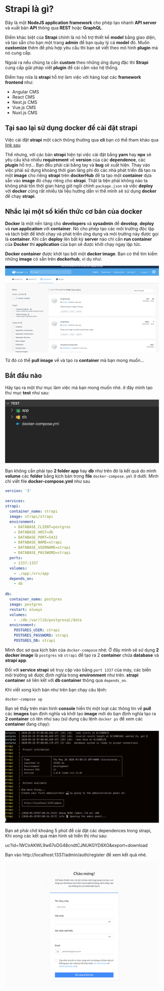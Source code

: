 # Strapi là gì?

Đây là một **NodeJS application framework** cho phép tạo nhanh **API server** và xuất bản **API** thông qua **REST** hoặc **GraphQL**.

Điểm khác biệt của **Strapi** chính là nó hỗ trợ thiết kế **model** bằng giao diện, và tạo sẵn cho bạn một trang **admin** để bạn quảy lý cá **model** đó. Muốn **customize** thêm để phù hợp yêu cầu thì bạn sẽ viết theo mô hình **plugin** mà nó cung cấp.

Ngoài ra nếu chúng ta cần **custom** theo những ứng dụng đặc thì **Strapi** cung cấp giải pháp viết **plugin** để cài cắm vào hệ thống.

Điểm hay nữa là **strapi** hỗ trợ làm việc với hàng loạt các **framework frontend** như:

- Angular CMS
- React CMS
- Next.js CMS
- Vue.js CMS
- Nuxt.js CMS

## Tại sao lại sử dụng docker để cài đặt strapi

Việc cài đặt **strapi** một cách thông thường qua **cli** bạn có thể tham khảo qua [link sau](https://strapi.io/documentation/3.0.0-beta.x/getting-started/quick-start.html)

Thế nhưng, với các bản **strapi** hiện tại việc cài đặt bằng **yarn** hay **npx** sẽ yêu cầu khá nhiều **requirement** về **version** của các **dependence**, các **plugin** hỗ trợ... Bạn đều phải cài bằng tay và **bug** sẽ xuất hiện. Thay vào việc phải sử dụng khoảng thời gian lãng phí đó các nhà phát triển đã tạo ra một **image** cho riêng **strapi** trên **dockerHub** để ta tạo một **container** dựa sẵn vào **image** đó chạy riêng cho **strapi**. Thật là tiện phải không nào ta không phải tốn thời gian hàng giờ ngồi chỉnh `package.json` và việc **deploy** với **docker** cũng rất nhiều tài liệu hướng dẫn vì thế mình sẽ sử dụng **docker** để chạy **strapi**.

## Nhắc lại một số kiến thức cơ bản của docker

**Docker** là một nền tảng cho **developers** và **sysadmin** để **develop**, **deploy** và **run application** với **container**. Nó cho phép tạo các môi trường độc lập và tách biệt để khởi chạy và phát triển ứng dụng và môi trường này được gọi là **container**. Khi cần **deploy** lên bất kỳ **server** nào chỉ cần **run container** của **Docker** thì **application** của bạn sẽ được khởi chạy ngay lập tức.

**Docker container** được khởi tạo bởi một **docker image**. Bạn có thể tìm kiếm những **image** có sẵn trên **dockerhub**, ví dụ như:

![Strapi Docker](/Image/Strapi-Docker01.png)

Từ đó có thể **pull image** về và tạo ra **container** mà bạn mong muốn...

## Bắt đầu nào

Hãy tạo ra một thư mục làm việc mà bạn mong muốn nhé. ở đây mình tạo thư mục **test** như sau:

![Strapi Docker](/Image/Strapi-Docker02.png)

Bạn không cần phải tạo **2 folder app** hay **db** như trên đó là kết quả do mình **volume** các **folder** bằng kịch bản trong **file** `docker-compose.yml` ở dưới. Mình chỉ viết file **docker-compose.yml** như sau

```yml
version: '3'

services:
strapi:
  container_name: strapi
  image: strapi/strapi
  environment:
    - DATABASE_CLIENT=postgres
    - DATABASE_HOST=db
    - DATABASE_PORT=5432
    - DATABASE_NAME=strapi
    - DATABASE_USERNAME=strapi
    - DATABASE_PASSWORD=strapi
  ports:
    - 1337:1337
  volumes:
    - ./app:/srv/app
  depends_on:
    - db

db:
  container_name: postgres
  image: postgres
  restart: always
  volumes:
    - ./db:/var/lib/postgresql/data
  environment:
    POSTGRES_USER: strapi
    POSTGRES_PASSWORD: strapi
    POSTGRES_DB: strapi
```

Mình đọc sơ qua kịch bản của `docker-compose` nhé: Ở đây mình sẽ sử dụng **2 docker image** là `postgres` và `strapi` để tạo ra 2 **container** chứa **database** và **strapi app**.

Đối với **service strapi** sẽ truy cập vào bằng `port 1337` của máy, các biến môi trường sẽ được định nghĩa trong **environment** như trên. **strapi container** sẽ liên kết với **db container** thông qua `depends_on`.

Khi viết xong kịch bản như trên bạn chạy câu lệnh:

    docker-compose up

Bạn sẽ thấy trên màn hình **console** hiển thị một loạt các thông tin về **pull** các **images** bạn định nghĩa và khởi tạo **image** mới do bạn định nghĩa tạo ra **2 container** có tên như sau (sử dụng câu lệnh `docker ps` để xem các **container** đang chạy):

![Strapi Docker](/Image/Strapi-Docker03.png)

Bạn sẽ phải chờ khoảng 5 phút để cài đặt các dependences trong strapi, Khi xong các kết quả màn hình sẽ hiển thị như sau:

uc?id=1WCirAKWL9w67oDG48cndtCJNUKGYD8XG&export=download

Bạn vào http://localhost:1337/admin/auth/register để xem kết quả nhé.

![Strapi Docker](/Image/Strapi-Docker04.png)